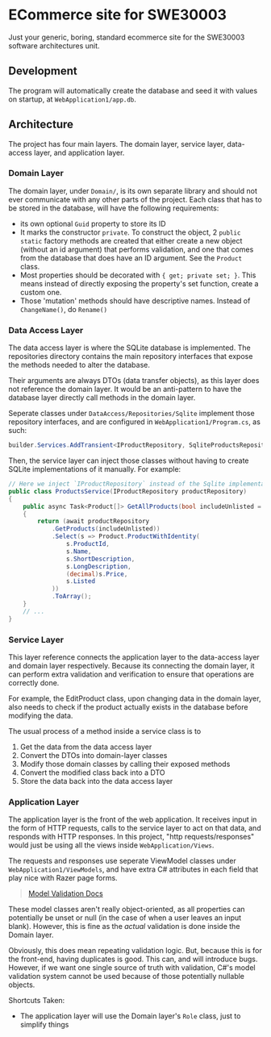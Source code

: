 # ECommerce site for SWE30003

Just your generic, boring, standard ecommerce site for the SWE30003 software architectures unit.

## Development

The program will automatically create the database and seed it with values on startup, at 
`WebApplication1/app.db`. 

## Architecture

The project has four main layers. The domain layer, service layer, data-access layer, and 
application layer. 

### Domain Layer

The domain layer, under `Domain/`, is its own separate library and should not ever communicate
with any other parts of the project. Each class that has to be stored in the database, will
have the following requirements:

 - its own optional `Guid` property to store its ID
 - It marks the constructor `private`. To construct the object, 2 `public static` factory methods 
   are created that either create a new object (without an id argument) that performs validation,
   and one that comes from the database that does have an ID argument. See the `Product` class.
 - Most properties should be decorated with `{ get; private set; }`. This means instead of directly
   exposing the property's set function, create a custom one. 
 - Those 'mutation' methods should have descriptive names. Instead of `ChangeName()`, do `Rename()`

### Data Access Layer

The data access layer is where the SQLite database is implemented. The repositories directory
contains the main repository interfaces that expose the methods needed to alter the database.

Their arguments are always DTOs (data transfer objects), as this layer does not reference 
the domain layer. It would be an anti-pattern to have the database layer directly call methods in
the domain layer.

Seperate classes under `DataAccess/Repositories/Sqlite` implement those repository interfaces, 
and are configured in `WebApplication1/Program.cs`, as such:

```csharp
builder.Services.AddTransient<IProductRepository, SqliteProductsRepository>();
```

Then, the service layer can inject those classes without having to create SQLite implementations
of it manually. For example:

```csharp
// Here we inject `IProductRepository` instead of the Sqlite implementation
public class ProductsService(IProductRepository productRepository)
{
    public async Task<Product[]> GetAllProducts(bool includeUnlisted = false)
    {
        return (await productRepository
            .GetProducts(includeUnlisted))
            .Select(s => Product.ProductWithIdentity(
                s.ProductId,
                s.Name,
                s.ShortDescription,
                s.LongDescription,
                (decimal)s.Price,
                s.Listed
            ))
            .ToArray();
    }
    // ...
}
```

### Service Layer

This layer reference connects the application layer to the data-access layer and domain layer
respectively. Because its connecting the domain layer, it can perform extra validation and
verification to ensure that operations are correctly done. 

For example, the EditProduct class, upon changing data in the domain layer, also needs
to check if the product actually exists in the database before modifying the data.

The usual process of a method inside a service class is to 

1. Get the data from the data access layer
2. Convert the DTOs into domain-layer classes
3. Modify those domain classes by calling their exposed methods
4. Convert the modified class back into a DTO
5. Store the data back into the data access layer

### Application Layer

The application layer is the front of the web application. It receives input in the form of 
HTTP requests, calls to the service layer to act on that data, and responds with HTTP 
responses. In this project, "http requests/responses" would just be using all the views inside
`WebApplication/Views`. 

The requests and responses use seperate ViewModel classes under `WebApplication1/ViewModels`, 
and have extra C# attributes in each field that play nice with Razer page forms.

> [Model Validation Docs](https://learn.microsoft.com/en-us/aspnet/core/mvc/models/validation?view=aspnetcore-9.0)

These model classes aren't really object-oriented, as all properties can potentially be unset
or null (in the case of when a user leaves an input blank). However, this is fine as the 
*actual* validation is done inside the Domain layer. 

Obviously, this does mean repeating validation logic. But, because this is for the front-end,
having duplicates is good. This can, and will introduce bugs. However, if we want one single
source of truth with validation, C#'s model validation system cannot be used because of those
potentially nullable objects.

Shortcuts Taken:

 - The application layer will use the Domain layer's `Role` class, just to simplify things